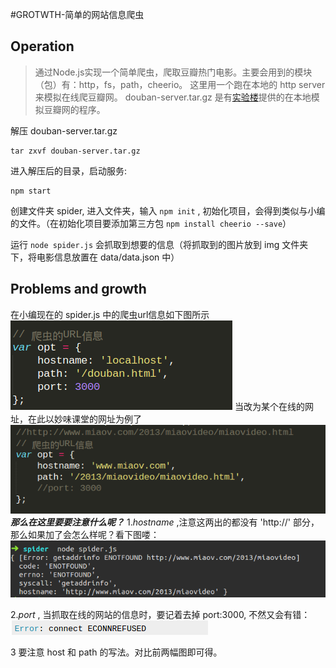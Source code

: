 #GROTWTH-简单的网站信息爬虫

## Operation

> 通过Node.js实现一个简单爬虫，爬取豆瓣热门电影。主要会用到的模块（包）有：http，fs，path，cheerio。
> 这里用一个跑在本地的 http server 来模拟在线爬豆瓣网。
> douban-server.tar.gz 是有[实验楼](https://www.shiyanlou.com/)提供的在本地模拟豆瓣网的程序。

解压 douban-server.tar.gz 
```
tar zxvf douban-server.tar.gz
```
进入解压后的目录，启动服务:

```
npm start
```

创建文件夹 spider, 进入文件夹，输入 `npm init` , 初始化项目，会得到类似与小编的文件。（在初始化项目要添加第三方包 `npm install cheerio --save`）

运行 `node spider.js` 会抓取到想要的信息（将抓取到的图片放到 img 文件夹下，将电影信息放置在 data/data.json 中）

## Problems and growth

在小编现在的 spider.js 中的爬虫url信息如下图所示
![爬虫url信息](./growth-img/3.png)
当改为某个在线的网址，在此以妙味课堂的网址为例了
![爬虫url信息2](./growth-img/2.png)
***那么在这里要要注意什么呢？***
1.*hostname* ,注意这两出的都没有 'http://' 部分，那么如果加了会怎么样呢？看下图喽：
![爬虫url信息3](./growth-img/1.png)

2.*port* , 当抓取在线的网站的信息时，要记着去掉 port:3000, 不然又会有错：
![爬虫url信息4](./growth-img/4.png)


3 要注意 host 和 path 的写法。对比前两幅图即可得。
 

